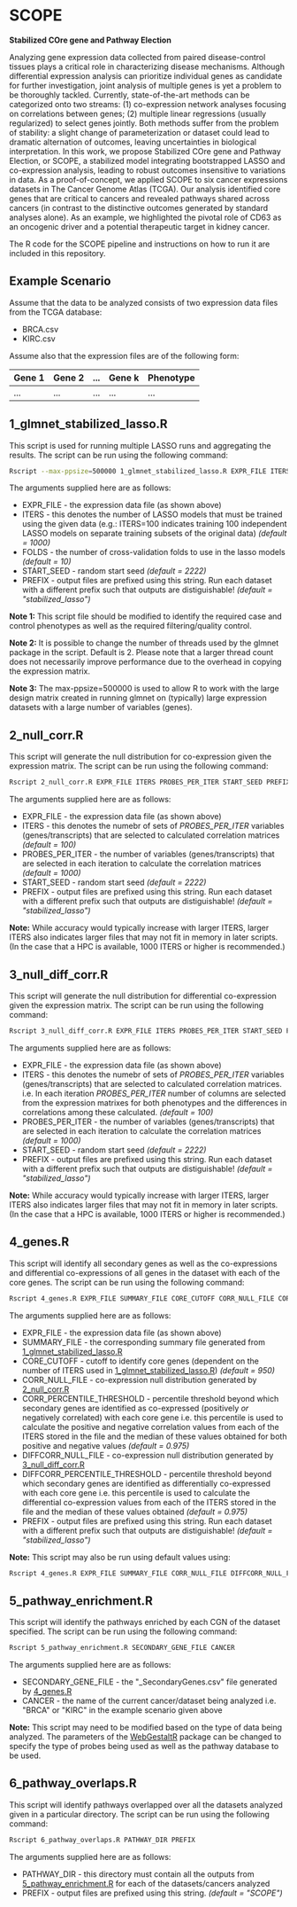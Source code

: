 # SCOPE
**Stabilized COre gene and Pathway Election**

Analyzing gene expression data collected from paired disease-control tissues plays a critical role in characterizing disease mechanisms. Although differential expression analysis can prioritize individual genes as candidate for further investigation, joint analysis of multiple genes is yet a problem to be thoroughly tackled. Currently, state-of-the-art methods can be categorized onto two streams: (1) co-expression network analyses focusing on correlations between genes; (2) multiple linear regressions (usually regularized) to select genes jointly. Both methods suffer from the problem of stability: a slight change of parameterization or dataset could lead to dramatic alternation of outcomes, leaving uncertainties in biological interpretation. In this work, we propose Stabilized COre gene and Pathway Election, or SCOPE, a stabilized model integrating bootstrapped LASSO and co-expression analysis, leading to robust outcomes insensitive to variations in data. As a proof-of-concept, we applied SCOPE to six cancer expressions datasets in The Cancer Genome Atlas (TCGA). Our analysis identified core genes that are critical to cancers and revealed pathways shared across cancers (in contrast to the distinctive outcomes generated by standard analyses alone). As an example, we highlighted the pivotal role of CD63 as an oncogenic driver and a potential therapeutic target in kidney cancer. 

The R code for the SCOPE pipeline and instructions on how to run it are included in this repository.

## Example Scenario
Assume that the data to be analyzed consists of two expression data files from the TCGA database:
- BRCA.csv
- KIRC.csv

Assume also that the expression files are of the following form:

| Gene 1 | Gene 2 | ... | Gene k | Phenotype |
|---|---|---|---|---|
|...|...|...|...|...|

## 1_glmnet_stabilized_lasso.R
This script is used for running multiple LASSO runs and aggregating the results. The script can be run using the following command:
```bash
Rscript --max-ppsize=500000 1_glmnet_stabilized_lasso.R EXPR_FILE ITERS FOLDS START_SEED PREFIX
```
The arguments supplied here are as follows:
- EXPR_FILE - the expression data file (as shown above)
- ITERS - this denotes the number of LASSO models that must be trained using the given data (e.g.: ITERS=100 indicates training 100 independent LASSO models on separate training subsets of the original data) _(default = 1000)_
- FOLDS - the number of cross-validation folds to use in the lasso models _(default = 10)_
- START_SEED - random start seed _(default = 2222)_
- PREFIX - output files are prefixed using this string. Run each dataset with a different prefix such that outputs are distiguishable! _(default = "stabilized_lasso")_

**Note 1:** This script file should be modified to identify the required case and control phenotypes as well as the required filtering/quality control.

**Note 2:** It is possible to change the number of threads used by the glmnet package in the script. Default is 2. Please note that a larger thread count does not necessarily improve performance due to the overhead in copying the expression matrix.

**Note 3:** The max-ppsize=500000 is used to allow R to work with the large design matrix created in running glmnet on (typically) large expression datasets with a large number of variables (genes).

## 2_null_corr.R
This script will generate the null distribution for co-expression given the expression matrix. The script can be run using the following command:
```bash
Rscript 2_null_corr.R EXPR_FILE ITERS PROBES_PER_ITER START_SEED PREFIX
```
The arguments supplied here are as follows:
- EXPR_FILE - the expression data file (as shown above)
- ITERS - this denotes the numebr of sets of _PROBES_PER_ITER_ variables (genes/transcripts) that are selected to calculated correlation matrices _(default = 100)_
- PROBES_PER_ITER - the number of variables (genes/transcripts) that are selected in each iteration to calculate the correlation matrices _(default = 1000)_
- START_SEED - random start seed _(default = 2222)_
- PREFIX - output files are prefixed using this string. Run each dataset with a different prefix such that outputs are distiguishable! _(default = "stabilized_lasso")_

**Note:** While accuracy would typically increase with larger ITERS, larger ITERS also indicates larger files that may not fit in memory in later scripts. (In the case that a HPC is available, 1000 ITERS or higher is recommended.)

## 3_null_diff_corr.R
This script will generate the null distribution for differential co-expression given the expression matrix. The script can be run using the following command:
```bash
Rscript 3_null_diff_corr.R EXPR_FILE ITERS PROBES_PER_ITER START_SEED PREFIX
```
The arguments supplied here are as follows:
- EXPR_FILE - the expression data file (as shown above)
- ITERS - this denotes the numebr of sets of _PROBES_PER_ITER_ variables (genes/transcripts) that are selected to calculated correlation matrices. i.e. In each iteration _PROBES_PER_ITER_ number of columns are selected from the expression matrixes for both phenotypes and the differences in correlations among these calculated. _(default = 100)_
- PROBES_PER_ITER - the number of variables (genes/transcripts) that are selected in each iteration to calculate the correlation matrices _(default = 1000)_
- START_SEED - random start seed _(default = 2222)_
- PREFIX - output files are prefixed using this string. Run each dataset with a different prefix such that outputs are distiguishable! _(default = "stabilized_lasso")_

**Note:** While accuracy would typically increase with larger ITERS, larger ITERS also indicates larger files that may not fit in memory in later scripts. (In the case that a HPC is available, 1000 ITERS or higher is recommended.)

## 4_genes.R
This script will identify all secondary genes as well as the co-expressions and differential co-expressions of all genes in the dataset with each of the core genes. The script can be run using the following command:
```bash
Rscript 4_genes.R EXPR_FILE SUMMARY_FILE CORE_CUTOFF CORR_NULL_FILE CORR_PERCENTILE_THRESHOLD DIFFCORR_NULL_FILE DIFFCORR_PERCENTILE_THRESHOLD PREFIX
```
The arguments supplied here are as follows:
- EXPR_FILE - the expression data file (as shown above)
- SUMMARY_FILE - the corresponding summary file generated from [1_glmnet_stabilized_lasso.R](#1_glmnet_stabilized_lasso.R)
- CORE_CUTOFF - cutoff to identify core genes (dependent on the number of ITERS used in [1_glmnet_stabilized_lasso.R](#1_glmnet_stabilized_lasso.R)) _(default = 950)_
- CORR_NULL_FILE - co-expression null distribution generated by [2_null_corr.R](#2_null_corr.R)
- CORR_PERCENTILE_THRESHOLD - percentile threshold beyond which secondary genes are identified as co-expressed (positively *or* negatively correlated) with each core gene i.e. this percentile is used to calculate the positive and negative correlation values from each of the ITERS stored in the file and the median of these values obtained for both positive and negative values _(default = 0.975)_
- DIFFCORR_NULL_FILE - co-expression null distribution generated by [3_null_diff_corr.R](#3_null_diff_corr.R)
- DIFFCORR_PERCENTILE_THRESHOLD - percentile threshold beyond which secondary genes are identified as differentially co-expressed with each core gene i.e. this percentile is used to calculate the differential co-expression values from each of the ITERS stored in the file and the median of these values obtained _(default = 0.975)_
- PREFIX - output files are prefixed using this string. Run each dataset with a different prefix such that outputs are distiguishable! _(default = "stabilized_lasso")_

**Note:** This script may also be run using default values using:
```bash
Rscript 4_genes.R EXPR_FILE SUMMARY_FILE CORR_NULL_FILE DIFFCORR_NULL_FILE PREFIX
```

## 5_pathway_enrichment.R
This script will identify the pathways enriched by each CGN of the dataset specified. The script can be run using the following command:
```bash
Rscript 5_pathway_enrichment.R SECONDARY_GENE_FILE CANCER
```
The arguments supplied here are as follows:
- SECONDARY_GENE_FILE - the "_SecondaryGenes.csv" file generated by [4_genes.R](#4_genes.R)
- CANCER - the name of the current cancer/dataset being analyzed i.e. "BRCA" or "KIRC" in the example scenario given above

**Note:** This script may need to be modified based on the type of data being analyzed. The parameters of the [WebGestaltR](#https://cran.r-project.org/web/packages/WebGestaltR/index.html) package can be changed to specify the type of probes being used as well as the pathway database to be used.

## 6_pathway_overlaps.R
This script will identify pathways overlapped over all the datasets analyzed given in a particular directory. The script can be run using the following command:
```bash
Rscript 6_pathway_overlaps.R PATHWAY_DIR PREFIX
```
The arguments supplied here are as follows:
- PATHWAY_DIR - this directory must contain all the outputs from [5_pathway_enrichment.R](#5_pathway_enrichment.R) for each of the datasets/cancers analyzed
- PREFIX - output files are prefixed using this string. _(default = "SCOPE")_
